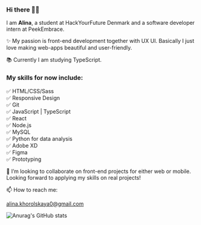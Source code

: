 ### Hi there 👋🏼

I am **Alina**, a student at HackYourFuture Denmark and a software developer intern at PeekEmbrace.

✨ My passion is front-end development together with UX UI. Basically I just love making web-apps beautiful and user-friendly.

📚 Currently I am studying TypeScript.

### My skills for now include:<br>
✅ HTML/CSS/Sass <br>
✅ Responsive Design <br>
✅ Git <br>
✅ JavaScript | TypeScript <br>
✅ React <br>
✅ Node.js <br>
✅ MySQL <br>
✅ Python for data analysis <br>
✅ Adobe XD <br>
✅ Figma <br>
✅ Prototyping <br>

💞️ I’m looking to collaborate on front-end projects for either web or mobile. Looking forward to applying my skills on real projects!


📫 How to reach me:

alina.khorolskaya0@gmail.com

![Anurag's GitHub stats](https://github-readme-stats.vercel.app/api?username=alina-kho&count_private=true&show_icons=true&hide=issues,contribs)



<!---
alina-kho/alina-kho is a ✨ special ✨ repository because its `README.md` (this file) appears on your GitHub profile.
You can click the Preview link to take a look at your changes.
--->
